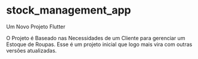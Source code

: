 # stock_management_app

Um Novo Projeto Flutter

O Projeto é Baseado nas Necessidades de um Cliente para gerenciar um Estoque de Roupas.
Esse é um projeto inicial que logo mais vira com outras versões atualizadas.

